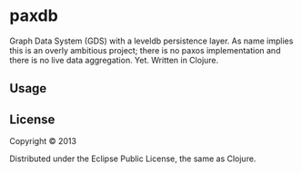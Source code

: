 # paxdb

Graph Data System (GDS) with a leveldb persistence layer. As name implies this is an overly ambitious project; there is no paxos implementation and there is no live data aggregation. Yet.
Written in Clojure.

## Usage


## License

Copyright © 2013

Distributed under the Eclipse Public License, the same as Clojure.
